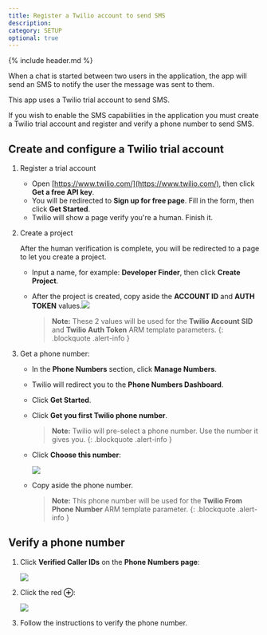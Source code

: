 ```yaml
---
title: Register a Twilio account to send SMS
description: 
category: SETUP
optional: true
---
```


{% include header.md %}

When a chat is started between two users in the application, the app will send an SMS to notify the user the message was sent to them. 

This app uses a Twilio trial account to send SMS.

If you wish to enable the SMS capabilities in the application you must create a Twilio trial account and register and verify a phone number to send SMS.

## Create and configure a Twilio trial account

1. Register a trial account

   * Open [https://www.twilio.com/](https://www.twilio.com/), then click **Get a free API key**. 
   * You will be redirected to **Sign up for free page**. Fill in the form, then click **Get Started**.
   * Twilio will show a page verify you're a human. Finish it.

2. Create a project

   After the human verification is complete, you will be redirected to a page to let you create a project.

   * Input a name, for example: **Developer Finder**, then click **Create Project**.

   * After the project is created, copy aside the **ACCOUNT ID** and **AUTH TOKEN** values.![]({{site.baseurl}}/img/twilio-api-credentials.png)

     > **Note:** These 2 values will be used for the **Twilio Account SID** and **Twilio Auth Token** ARM template parameters.
     {: .blockquote .alert-info }

3. Get a phone number:

   * In the **Phone Numbers** section, click **Manage Numbers**.
   * Twilio will redirect you to the **Phone Numbers Dashboard**.
   * Click **Get Started**.
   * Click **Get you first Twilio phone number**.

     > **Note:** Twilio will pre-select a phone number.  Use the number it gives you.
     {: .blockquote .alert-info }
   * Click **Choose this number**:

     ![]({{site.baseurl}}/img/twilio-phone-number.png)

   * Copy aside the phone number.

     > **Note:** This phone number will be used for the **Twilio From Phone Number** ARM template parameter.
     {: .blockquote .alert-info }

## Verify a phone number

1. Click **Verified Caller IDs** on the **Phone Numbers page**:

   ![]({{site.baseurl}}/img/twilio-verified-caller-ids.png)

2. Click the red **⊕**:

   ![]({{site.baseurl}}/img/twilio-verify-a-phone-number.png)

3. Follow the instructions to verify the phone number.